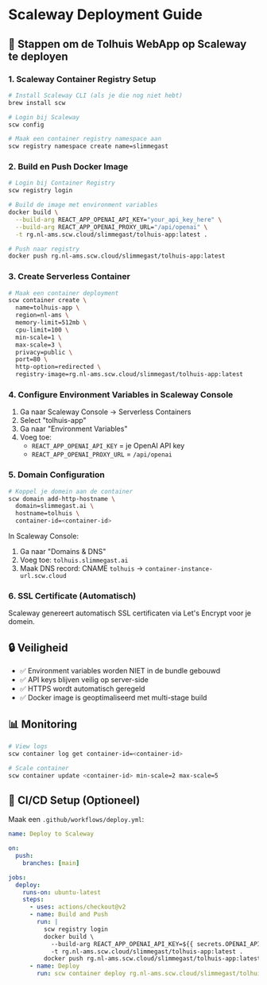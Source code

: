 # Scaleway Deployment Guide

## 🚀 Stappen om de Tolhuis WebApp op Scaleway te deployen

### 1. Scaleway Container Registry Setup

```bash
# Install Scaleway CLI (als je die nog niet hebt)
brew install scw

# Login bij Scaleway
scw config

# Maak een container registry namespace aan
scw registry namespace create name=slimmegast
```

### 2. Build en Push Docker Image

```bash
# Login bij Container Registry
scw registry login

# Build de image met environment variables
docker build \
  --build-arg REACT_APP_OPENAI_API_KEY="your_api_key_here" \
  --build-arg REACT_APP_OPENAI_PROXY_URL="/api/openai" \
  -t rg.nl-ams.scw.cloud/slimmegast/tolhuis-app:latest .

# Push naar registry
docker push rg.nl-ams.scw.cloud/slimmegast/tolhuis-app:latest
```

### 3. Create Serverless Container

```bash
# Maak een container deployment
scw container create \
  name=tolhuis-app \
  region=nl-ams \
  memory-limit=512mb \
  cpu-limit=100 \
  min-scale=1 \
  max-scale=3 \
  privacy=public \
  port=80 \
  http-option=redirected \
  registry-image=rg.nl-ams.scw.cloud/slimmegast/tolhuis-app:latest
```

### 4. Configure Environment Variables in Scaleway Console

1. Ga naar Scaleway Console → Serverless Containers
2. Select "tolhuis-app"
3. Ga naar "Environment Variables"
4. Voeg toe:
   - `REACT_APP_OPENAI_API_KEY` = je OpenAI API key
   - `REACT_APP_OPENAI_PROXY_URL` = `/api/openai`

### 5. Domain Configuration

```bash
# Koppel je domein aan de container
scw domain add-http-hostname \
  domain=slimmegast.ai \
  hostname=tolhuis \
  container-id=<container-id>
```

In Scaleway Console:
1. Ga naar "Domains & DNS"
2. Voeg toe: `tolhuis.slimmegast.ai`
3. Maak DNS record: CNAME `tolhuis` → `container-instance-url.scw.cloud`

### 6. SSL Certificate (Automatisch)

Scaleway genereert automatisch SSL certificaten via Let's Encrypt voor je domein.

## 🔒 Veiligheid

- ✅ Environment variables worden NIET in de bundle gebouwd
- ✅ API keys blijven veilig op server-side
- ✅ HTTPS wordt automatisch geregeld
- ✅ Docker image is geoptimaliseerd met multi-stage build

## 📊 Monitoring

```bash
# View logs
scw container log get container-id=<container-id>

# Scale container
scw container update <container-id> min-scale=2 max-scale=5
```

## 🔄 CI/CD Setup (Optioneel)

Maak een `.github/workflows/deploy.yml`:

```yaml
name: Deploy to Scaleway

on:
  push:
    branches: [main]

jobs:
  deploy:
    runs-on: ubuntu-latest
    steps:
      - uses: actions/checkout@v2
      - name: Build and Push
        run: |
          scw registry login
          docker build \
            --build-arg REACT_APP_OPENAI_API_KEY=${{ secrets.OPENAI_API_KEY }} \
            -t rg.nl-ams.scw.cloud/slimmegast/tolhuis-app:latest .
          docker push rg.nl-ams.scw.cloud/slimmegast/tolhuis-app:latest
      - name: Deploy
        run: scw container deploy rg.nl-ams.scw.cloud/slimmegast/tolhuis-app:latest
```





